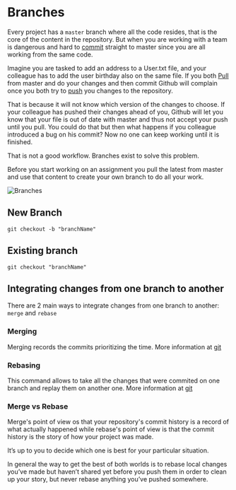 # Branches

Every project has a `master` branch where all the code resides, that is the core of the content in the repository. But when you are working with a team is dangerous and hard to [commit](Commit_Push_Pull.md#Commit) straight to master since you are all working from the same code.

Imagine you are tasked to add an address to a User.txt file, and your colleague has to add the user birthday also on the same file. If you both [Pull](Commit_Push_Pull.md#Pull) from master and do your changes and then commit Github will complain once you both try to [push](Commit_Push_Pull.md#Push) you changes to the repository.

That is because it will not know which version of the changes to choose. If your colleague has pushed their changes ahead of you, Github will let you know that your file is out of date with master and thus not accept your push until you pull. You could do that but then what happens if you colleague introduced a bug on his commit? Now no one can keep working until it is finished.

That is not a good workflow. Branches exist to solve this problem.

Before you start working on an assignment you pull the latest from master and use that content to create your own branch to do all your work.

![Branches](../assets/branches.png)

## New Branch

`git checkout -b "branchName"`

## Existing branch

`git checkout "branchName"`

## Integrating changes from one branch to another

There are 2 main ways to integrate changes from one branch to another: `merge` and `rebase`

### Merging

Merging records the commits prioritizing the time.
More information at [git](https://git-scm.com/docs/git-merge)

### Rebasing

This command allows to take all the changes that were commited on one branch and replay them on another one.
More information at [git](https://git-scm.com/docs/git-rebase)

### Merge vs Rebase

Merge's point of view os that your repository's commit history is a record of what actually happened while rebase's point of view is that the commit history is the story of how your project was made.

It’s up to you to decide which one is best for your particular situation.

In general the way to get the best of both worlds is to rebase local changes you’ve made but haven’t shared yet before you push them in order to clean up your story, but never rebase anything you’ve pushed somewhere.